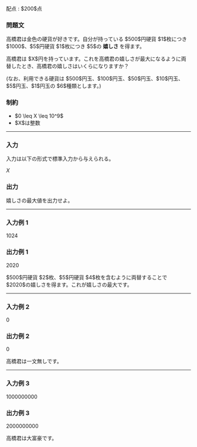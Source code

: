 
<div>

<span>

<span>

<p>
配点 : $200$点
</p>

<div>

<section>

### **問題文**

<p>
高橋君は金色の硬貨が好きです。自分が持っている $500$円硬貨 $1$枚につき $1000$、$5$円硬貨 $1$枚につき $5$の 
<strong>
嬉しさ
</strong>
を得ます。
</p>

<p>
高橋君は $X$円を持っています。これを高橋君の嬉しさが最大になるように両替したとき、高橋君の嬉しさはいくらになりますか？
</p>

<p>
(なお、利用できる硬貨は $500$円玉、$100$円玉、$50$円玉、$10$円玉、$5$円玉、$1$円玉の $6$種類とします。)
</p>

</section>

</div>

<div>

<section>

### **制約**

<ul>

<li>
$0 \leq X \leq 10^9$
</li>

<li>
$X$は整数
</li>

</ul>

</section>

</div>

---

<div>

<div>

<section>

### **入力**

<p>
入力は以下の形式で標準入力から与えられる。
</p>

<div>

$X$
</div>

</section>

</div>

<div>

<section>

### **出力**

<p>
嬉しさの最大値を出力せよ。
</p>

</section>

</div>

</div>

---

<div>

<section>

### **入力例 1**

<div>

1024

</div>

</section>

</div>

<div>

<section>

### **出力例 1**

<div>

2020

</div>

<p>
$500$円硬貨 $2$枚、$5$円硬貨 $4$枚を含むように両替することで $2020$の嬉しさを得ます。これが嬉しさの最大です。
</p>

</section>

</div>

---

<div>

<section>

### **入力例 2**

<div>

0

</div>

</section>

</div>

<div>

<section>

### **出力例 2**

<div>

0

</div>

<p>
高橋君は一文無しです。
</p>

</section>

</div>

---

<div>

<section>

### **入力例 3**

<div>

1000000000

</div>

</section>

</div>

<div>

<section>

### **出力例 3**

<div>

2000000000

</div>

<p>
高橋君は大富豪です。
</p>

</section>

</div>

</span>

</span>

</div>
